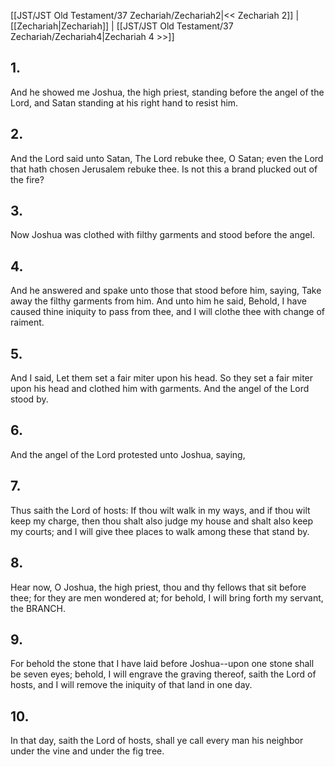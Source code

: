 [[JST/JST Old Testament/37 Zechariah/Zechariah2|<< Zechariah 2]] | [[Zechariah|Zechariah]] | [[JST/JST Old Testament/37 Zechariah/Zechariah4|Zechariah 4 >>]]
## 1.
And he showed me Joshua, the high priest, standing before the angel of the Lord, and Satan standing at his right hand to resist him.
## 2.
And the Lord said unto Satan, The Lord rebuke thee, O Satan; even the Lord that hath chosen Jerusalem rebuke thee. Is not this a brand plucked out of the fire?
## 3.
Now Joshua was clothed with filthy garments and stood before the angel.
## 4.
And he answered and spake unto those that stood before him, saying, Take away the filthy garments from him. And unto him he said, Behold, I have caused thine iniquity to pass from thee, and I will clothe thee with change of raiment.
## 5.
And I said, Let them set a fair miter upon his head. So they set a fair miter upon his head and clothed him with garments. And the angel of the Lord stood by.
## 6.
And the angel of the Lord protested unto Joshua, saying,
## 7.
Thus saith the Lord of hosts: If thou wilt walk in my ways, and if thou wilt keep my charge, then thou shalt also judge my house and shalt also keep my courts; and I will give thee places to walk among these that stand by.
## 8.
Hear now, O Joshua, the high priest, thou and thy fellows that sit before thee; for they are men wondered at; for behold, I will bring forth my servant, the BRANCH.
## 9.
For behold the stone that I have laid before Joshua\--upon one stone shall be seven eyes; behold, I will engrave the graving thereof, saith the Lord of hosts, and I will remove the iniquity of that land in one day.
## 10.
In that day, saith the Lord of hosts, shall ye call every man his neighbor under the vine and under the fig tree.

